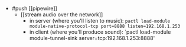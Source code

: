 - #push [[pipewire]]
  - [[stream audio over the network]]
    - in server (where you'll listen to music): `pactl load-module module-native-protocol-tcp port=8888 listen=192.168.1.253`
    - in client (where you'll produce sound): `pactl load-module module-tunnel-sink server=tcp:192.168.1.253:8888'
